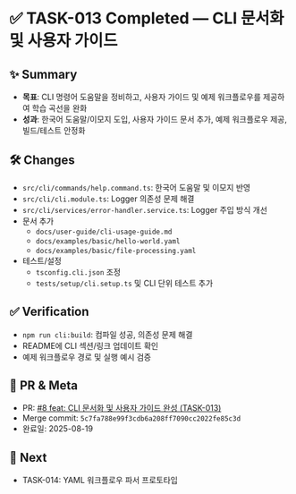 # ✅ TASK-013 Completed — CLI 문서화 및 사용자 가이드

## ✨ Summary
- **목표**: CLI 명령어 도움말을 정비하고, 사용자 가이드 및 예제 워크플로우를 제공하여 학습 곡선을 완화
- **성과**: 한국어 도움말/이모지 도입, 사용자 가이드 문서 추가, 예제 워크플로우 제공, 빌드/테스트 안정화

## 🛠 Changes
- `src/cli/commands/help.command.ts`: 한국어 도움말 및 이모지 반영
- `src/cli/cli.module.ts`: Logger 의존성 문제 해결
- `src/cli/services/error-handler.service.ts`: Logger 주입 방식 개선
- 문서 추가
  - `docs/user-guide/cli-usage-guide.md`
  - `docs/examples/basic/hello-world.yaml`
  - `docs/examples/basic/file-processing.yaml`
- 테스트/설정
  - `tsconfig.cli.json` 조정
  - `tests/setup/cli.setup.ts` 및 CLI 단위 테스트 추가

## ✅ Verification
- `npm run cli:build`: 컴파일 성공, 의존성 문제 해결
- README에 CLI 섹션/링크 업데이트 확인
- 예제 워크플로우 경로 및 실행 예시 검증

## 🔗 PR & Meta
- PR: [#8 feat: CLI 문서화 및 사용자 가이드 완성 (TASK-013)](https://github.com/0113bernoyoun/claude-auto-worker/pull/8)
- Merge commit: `5c7fa788e99f3cdb6a208ff7090cc2022fe85c3d`
- 완료일: 2025-08-19

## 🚀 Next
- TASK-014: YAML 워크플로우 파서 프로토타입


